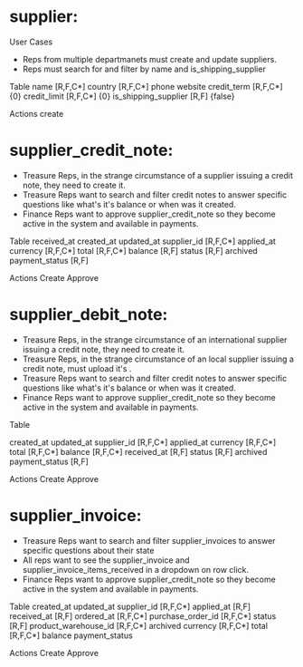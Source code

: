 # supplier:

User Cases

- Reps from multiple departmanets must create and update suppliers.
- Reps must search for and filter by name and is_shipping_supplier

Table
name [R,F,C*]
country [R,F,C*]
phone
website
credit_term [R,F,C*] {0}
credit_limit [R,F,C*] {0}
is_shipping_supplier [R,F] {false}

Actions
create

# supplier_credit_note:

- Treasure Reps, in the strange circumstance of a supplier issuing a credit note, they need to create it.
- Treasure Reps want to search and filter credit notes to answer specific questions like what's it's balance or when was it created.
- Finance Reps want to approve supplier_credit_note so they become active in the system and available in payments.

Table
received_at
created_at
updated_at
supplier_id [R,F,C*]
applied_at
currency [R,F,C*]
total [R,F,C*]
balance [R,F]
status [R,F]
archived
payment_status [R,F]

Actions
Create
Approve

# supplier_debit_note:

- Treasure Reps, in the strange circumstance of an international supplier issuing a credit note, they need to create it.
- Treasure Reps, in the strange circumstance of an local supplier issuing a credit note, must upload it's .
- Treasure Reps want to search and filter credit notes to answer specific questions like what's it's balance or when was it created.
- Finance Reps want to approve supplier_credit_note so they become active in the system and available in payments.

Table

created_at
updated_at
supplier_id [R,F,C*]
applied_at
currency [R,F,C*]
total [R,F,C*]
balance [R,F,C*]
received_at [R,F]
status [R,F]
archived
payment_status [R,F]

Actions
Create
Approve

# supplier_invoice:

- Treasure Reps want to search and filter supplier_invoices to answer specific questions about their state
- All reps want to see the supplier_invoice and supplier_invoice_items_received in a dropdown on row click.
- Finance Reps want to approve supplier_credit_note so they become active in the system and available in payments.

Table
created_at
updated_at
supplier_id [R,F,C*]
applied_at [R,F]
received_at [R,F]
ordered_at [R,F,C*]
purchase_order_id [R,F,C*]
status [R,F]
product_warehouse_id [R,F,C*]
archived
currency [R,F,C*]
total [R,F,C*]
balance
payment_status

Actions
Create
Approve
